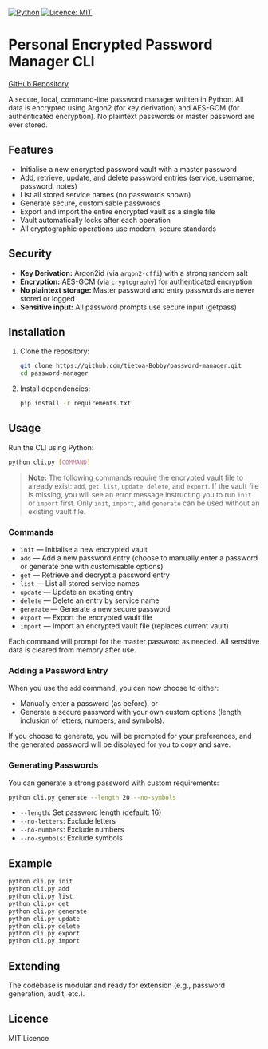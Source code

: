 [![Python](https://img.shields.io/badge/python-3.8%2B-blue.svg)](https://www.python.org/) [![Licence: MIT](https://img.shields.io/badge/License-MIT-yellow.svg)](LICENSE)

# Personal Encrypted Password Manager CLI

[GitHub Repository](https://github.com/tietoa-Bobby/password-manager)

A secure, local, command-line password manager written in Python. All data is encrypted using Argon2 (for key derivation) and AES-GCM (for authenticated encryption). No plaintext passwords or master password are ever stored.

## Features
- Initialise a new encrypted password vault with a master password
- Add, retrieve, update, and delete password entries (service, username, password, notes)
- List all stored service names (no passwords shown)
- Generate secure, customisable passwords
- Export and import the entire encrypted vault as a single file
- Vault automatically locks after each operation
- All cryptographic operations use modern, secure standards

## Security
- **Key Derivation:** Argon2id (via `argon2-cffi`) with a strong random salt
- **Encryption:** AES-GCM (via `cryptography`) for authenticated encryption
- **No plaintext storage:** Master password and entry passwords are never stored or logged
- **Sensitive input:** All password prompts use secure input (getpass)

## Installation
1. Clone the repository:
   ```sh
   git clone https://github.com/tietoa-Bobby/password-manager.git
   cd password-manager
   ```
2. Install dependencies:
   ```sh
   pip install -r requirements.txt
   ```

## Usage
Run the CLI using Python:
```sh
python cli.py [COMMAND]
```

> **Note:** The following commands require the encrypted vault file to already exist: `add`, `get`, `list`, `update`, `delete`, and `export`. If the vault file is missing, you will see an error message instructing you to run `init` or `import` first. Only `init`, `import`, and `generate` can be used without an existing vault file.

### Commands
- `init` &mdash; Initialise a new encrypted vault
- `add` &mdash; Add a new password entry (choose to manually enter a password or generate one with customisable options)
- `get` &mdash; Retrieve and decrypt a password entry
- `list` &mdash; List all stored service names
- `update` &mdash; Update an existing entry
- `delete` &mdash; Delete an entry by service name
- `generate` &mdash; Generate a new secure password
- `export` &mdash; Export the encrypted vault file
- `import` &mdash; Import an encrypted vault file (replaces current vault)

Each command will prompt for the master password as needed. All sensitive data is cleared from memory after use.

### Adding a Password Entry
When you use the `add` command, you can now choose to either:
- Manually enter a password (as before), or
- Generate a secure password with your own custom options (length, inclusion of letters, numbers, and symbols).

If you choose to generate, you will be prompted for your preferences, and the generated password will be displayed for you to copy and save.

### Generating Passwords
You can generate a strong password with custom requirements:
```sh
python cli.py generate --length 20 --no-symbols
```
- `--length`: Set password length (default: 16)
- `--no-letters`: Exclude letters
- `--no-numbers`: Exclude numbers
- `--no-symbols`: Exclude symbols

## Example
```sh
python cli.py init
python cli.py add
python cli.py list
python cli.py get
python cli.py generate
python cli.py update
python cli.py delete
python cli.py export
python cli.py import
```

## Extending
The codebase is modular and ready for extension (e.g., password generation, audit, etc.).

## Licence
MIT Licence 